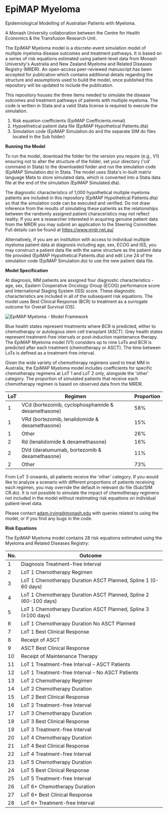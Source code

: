 # EpiMAP Myeloma
Epidemiological Modelling of Australian Patients with Myeloma.

A Monash University collaboration between the Centre for Health Economics & the Transfusion Research Unit.

The EpiMAP Myeloma model is a discrete-event simulation model of  multiple myeloma disease outcomes and treatment pathways. It is based on a series of risk equations estimated using patient-level data from Monash University's Australia and New Zealand Myeloma and Related Diseases Registry (MRDR). An open-access peer-reviewed manuscript has been accepted for publication which contains additional details regarding the structure and assumptions used to build the model, once published this repository will be updated to include the publication.

This repository houses the three items needed to simulate the disease outcomes and treatment pathways of patients with multiple myeloma. The code is written in Stata and a valid Stata license is required to execute the simulation.

1. Risk equation coefficients (EpiMAP Coefficients.mmat)
2. Hypoethetical patient data file (EpiMAP Hypothetical Patients.dta)
3. Simulation code (EpiMAP Simulation.do and the separate SIM do files located in the Sub folder)

**Running the Model**

To run the model, download the folder for the version you require (e.g., V1) ensuring not to alter the structure of the folder, set your directory ('cd' command in Stata) to the downloaded folder and run the simulation code (EpiMAP Simulation.do) in Stata. The model uses Stata's in-built matrix language Mata to store simulated data, which is converted into a Stata data file at the end of the simulation (EpiMAP Simulated.dta).

The diagnostic characteristics of 1,000 hypothetical multiple myeloma patients are included in this repository (EpiMAP Hypothetical Patients.dta) so that the simulation code can be executed and verified. Do not draw inference from the results of simulating these patients as the relationships between the randomly assigned patient characeristics may not reflect reality. If you are a researcher interested in acquiring genuine patient data from the MRDR you may submit an application to the Steering Committee. Full details can be found at https://www.mrdr.net.au/

Alternatively, if you are an institution with access to individual multiple myeloma patient data at diagnosis including age, sex, ECOG and ISS, you may construct a patient data file with the same structure as the patient data file provided (EpiMAP Hypothetical Patients.dta) and edit Line 24 of the simulation code (EpiMAP Simulation.do) to use the new patient data file.

**Model Specification**

At diagnosis, MM patients are assigned four diagnostic characteristics - age, sex, Eastern Cooperative Oncology Group (ECOG) performance score and International Staging System (ISS) score. These diagnostic characteristics are included in all of the subsequent risk equations. The model uses Best Clinical Response (BCR) to treatment as a surrogate outcome for Overall Survival (OS).

![EpiMAP Myeloma - Model Framework](https://github.com/user-attachments/assets/3ae58966-9eb4-4a9a-b9b6-509fb8b1d952)

Blue health states represent treatments where BCR is predicted, either to chemotherapy or autologous stem cell transplant (ASCT). Grey health states represent treatment-free intervals or post-induction maintenance therapy. The EpiMAP Myeloma model (V1) considers up to nine LoTs and BCR is predicted after each treatment (chemotherapy or ASCT). The time between LoTs is defined as a treatment-free interval.

Given the wide variety of chemotherapy regimens used to treat MM in Australia, the EpiMAP Myeloma model includes coefficients for specific chemotherapy regimens at LoT 1 and LoT 2 only, alongside the 'other' category. The proportion of simulated patients that receive each chemotherapy regimen is based on observed data from the MRDR.

| LoT | Regimen | Proportion | 
| --- | ------- | ---------- |
| 1 | VCd (bortezomib, cyclophosphamide & dexamethasone) | 58% |
| 1 | VRd (bortezomib, lenalidomide & dexamethasone) | 15% |
| 1 | Other | 26% |
| 2 | Rd (lenalidomide & dexamethasone) | 16% |
| 2 | DVd (daratumumab, bortezomib & dexamethasone) | 11% |
| 2 | Other | 73% |

From LoT 3 onwards, all patients receive the 'other' category. If you would like to analyze a scenario with different proportions of patients receiving each regimen, you may override the default in relevant do file (Sub/SIM CR.do). It is not possible to simulate the impact of chemotherapy regimens not included in the model without restimating risk equations on individual patient-level data.

Please contact adam.irving@monash.edu with queries related to using the model, or if you find any bugs in the code.

**Risk Equations**

The EpiMAP Myeloma model contains 28 risk equations estimated using the Myeloma and Related Diseases Registry:

| No. | Outcome |
| --- | ------- | 
| 1 | Diagnosis Treatment-free Interval |
| 2 | LoT 1 Chemotherapy Regimen |
| 3 | LoT 1 Chemotherapy Duration ASCT Planned, Spline 1 (0-60 days) |
| 4 | LoT 1 Chemotherapy Duration ASCT Planned, Spline 2 (60-100 days) | 
| 5 | LoT 1 Chemotherapy Duration ASCT Planned, Spline 3 (≥100 days) |
| 6 | LoT 1 Chemotherapy Duration No ASCT Planned |
| 7 | LoT 1 Best Clinical Response |
| 8 | Receipt of ASCT |
| 9 | ASCT Best Clinical Response |
| 10 | Receipt of Maintenance Therapy | 
| 11 | LoT 1 Treatment-free Interval – ASCT Patients |
| 12 | LoT 1 Treatment-free Interval – No ASCT Patients |
| 13 | LoT 2 Chemotherapy Regimen |
| 14 | LoT 2 Chemotherapy Duration |
| 15 | LoT 2 Best Clinical Response |
| 16 | LoT 2 Treatment-free Interval | 
| 17 | LoT 3 Chemotherapy Duration |
| 18 | LoT 3 Best Clinical Response |
| 19 | LoT 3 Treatment-free Interval |
| 20 | LoT 4 Chemotherapy Duration |
| 21 | LoT 4 Best Clinical Response |
| 22 | LoT 4 Treatment-free Interval |
| 23 | LoT 5 Chemotherapy Duration |
| 24 | LoT 5 Best Clinical Response |
| 25 | LoT 5 Treatment-free Interval |
| 26 | LoT 6+ Chemotherapy Duration |
| 27 | LoT 6+ Best Clinical Response |
| 28 | LoT 6+ Treatment-free Interval |
